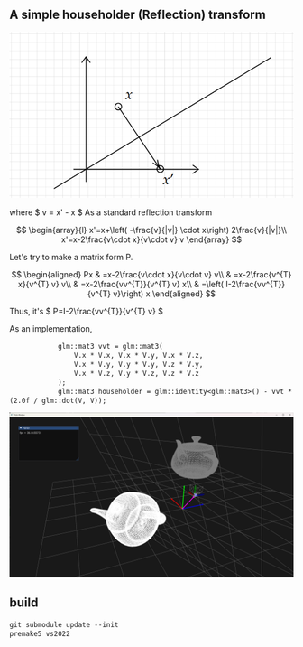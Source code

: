 ## A simple householder (Reflection) transform

![fig1](fig1.png)

where $ v = x' - x $ As a standard reflection transform 

$$
 \begin{array}{l}
x'=x+\left( -\frac{v}{|v|} \cdot x\right) 2\frac{v}{|v|}\\
x'=x-2\frac{v\cdot x}{v\cdot v} v
\end{array}
$$

Let's try to make a matrix form P.

$$
\begin{aligned}
Px & =x-2\frac{v\cdot x}{v\cdot v} v\\
 & =x-2\frac{v^{T} x}{v^{T} v} v\\
 & =x-2\frac{vv^{T}}{v^{T} v} x\\
 & =\left( I-2\frac{vv^{T}}{v^{T} v}\right) x
\end{aligned}
$$

Thus, it's $ P=I-2\frac{vv^{T}}{v^{T} v} $

As an implementation,
```
            glm::mat3 vvt = glm::mat3(
                V.x * V.x, V.x * V.y, V.x * V.z,
                V.x * V.y, V.y * V.y, V.z * V.y,
                V.x * V.z, V.y * V.z, V.z * V.z
            );
            glm::mat3 householder = glm::identity<glm::mat3>() - vvt * (2.0f / glm::dot(V, V));
```

![demo](demo.png)

## build

```
git submodule update --init
premake5 vs2022
```
